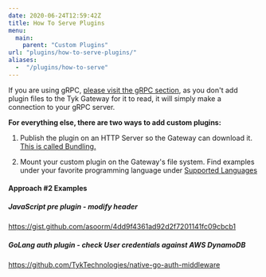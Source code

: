 ```yaml
---
date: 2020-06-24T12:59:42Z
title: How To Serve Plugins
menu:
  main:
    parent: "Custom Plugins"
url: "plugins/how-to-serve-plugins/"
aliases: 
  -  "/plugins/how-to-serve"
---
```


If you are using gRPC, [please visit the gRPC section](/plugins/supported-languages/rich-plugins/grpc/), as you don't add plugin files to the Tyk Gateway for it to read, it will simply make a connection to your gRPC server.

**For everything else, there are two ways to add custom plugins:**

1.  Publish the plugin on an HTTP Server so the Gateway can download it. [This is called Bundling.](/plugins/how-to-serve-plugins/plugin-bundles)

2.  Mount your custom plugin on the Gateway's file system.  Find examples under your favorite  programming language under [Supported Languages](../supported-languages)

#### Approach #2 Examples

##### JavaScript pre plugin -  modify header
https://gist.github.com/asoorm/4dd9f4361ad92d2f7201141fc09cbcb1

##### GoLang auth plugin - check User credentials against AWS DynamoDB
https://github.com/TykTechnologies/native-go-auth-middleware